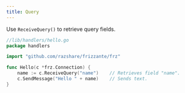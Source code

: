 ```yaml
---
title: Query
---
```


Use `ReceiveQuery()` to retrieve query fields.

```go
//lib/handlers/hello.go
package handlers

import "github.com/razshare/frizzante/frz"

func Hello(c *frz.Connection) {
    name := c.ReceiveQuery("name")    // Retrieves field "name".
    c.SendMessage("Hello " + name)    // Sends text.
}
```